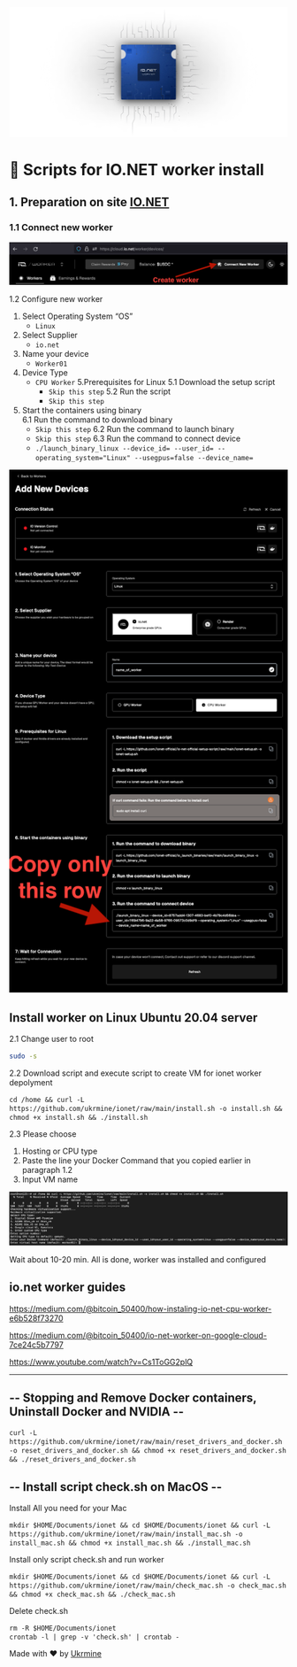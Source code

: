 ![Image alt](https://github.com/ukrmine/ionet/blob/main/pics/mAa0QmH3Nl9IyKqDAZzvuFNZhE0.webp)

# :checkered_flag: Scripts for IO.NET worker install

## 1. Preparation on site <a href="https://cloud.io.net/worker/devices/" target="_blank">IO.NET</a>

### 1.1 Connect new worker

![Image alt](https://github.com/ukrmine/ionet/blob/main/pics/Create_new_worker.png)

1.2 Configure new worker

1. Select Operating System “OS”
    * `Linux`
2. Select Supplier
    * `io.net`
3. Name your device
    * `Worker01`
4. Device Type
    * `CPU Worker`
5.Prerequisites for Linux
   5.1 Download the setup script
      * `Skip this step`
   5.2 Run the script
      * `Skip this step`
6. Start the containers using binary   
   6.1 Run the command to download binary
      * `Skip this step`
   6.2 Run the command to launch binary
      * `Skip this step`
   6.3 Run the command to connect device
      * `./launch_binary_linux --device_id= --user_id= --operating_system="Linux" --usegpus=false --device_name=`
    
![Image alt](https://github.com/ukrmine/ionet/blob/main/pics/Configure_worker.png)

## Install worker on Linux Ubuntu 20.04 server

2.1 Change user to root
```Bash
sudo -s
```

2.2 Download script and execute script to create VM for ionet worker depolyment

<!--sec data-title="OS X и Linux" data-id="OSX_Linux_whoami" data-collapse=true ces-->
```
cd /home && curl -L https://github.com/ukrmine/ionet/raw/main/install.sh -o install.sh && chmod +x install.sh && ./install.sh
```
<!--endsec-->

2.3 Please choose 
1. Hosting or CPU type 
2. Paste the line your Docker Command that you copied earlier in paragraph 1.2
3. Input VM name

![Image alt](https://github.com/ukrmine/ionet/blob/main/pics/install.png)
    
Wait about 10-20 min.
All is done, worker was installed and configured

## io.net worker guides

https://medium.com/@bitcoin_50400/how-instaling-io-net-cpu-worker-e6b528f73270

https://medium.com/@bitcoin_50400/io-net-worker-on-google-cloud-7ce24c5b7797

https://www.youtube.com/watch?v=Cs1ToGG2plQ

-------------------

## -- Stopping and Remove Docker containers, Uninstall Docker and NVIDIA --
<!--sec data-title="OS X и Linux" data-id="OSX_Linux_whoami" data-collapse=true ces-->
```
curl -L https://github.com/ukrmine/ionet/raw/main/reset_drivers_and_docker.sh -o reset_drivers_and_docker.sh && chmod +x reset_drivers_and_docker.sh && ./reset_drivers_and_docker.sh

```
<!--endsec-->

## -- Install script check.sh on MacOS --
Install All you need for your Mac
<!--sec data-title="OS X и Linux" data-id="OSX_Linux_whoami" data-collapse=true ces-->
```
mkdir $HOME/Documents/ionet && cd $HOME/Documents/ionet && curl -L https://github.com/ukrmine/ionet/raw/main/install_mac.sh -o install_mac.sh && chmod +x install_mac.sh && ./install_mac.sh
```
<!--endsec-->
Install only script check.sh and run worker
<!--sec data-title="OS X и Linux" data-id="OSX_Linux_whoami" data-collapse=true ces-->
```
mkdir $HOME/Documents/ionet && cd $HOME/Documents/ionet && curl -L https://github.com/ukrmine/ionet/raw/main/check_mac.sh -o check_mac.sh && chmod +x check_mac.sh && ./check_mac.sh
```
<!--endsec-->
Delete check.sh
<!--sec data-title="OS X и Linux" data-id="OSX_Linux_whoami" data-collapse=true ces-->
```
rm -R $HOME/Documents/ionet
crontab -l | grep -v 'check.sh' | crontab -
```
<!--endsec-->

  
  Made with :heart: by <a href="https://github.com/ukrmine" target="_blank">Ukrmine</a>


